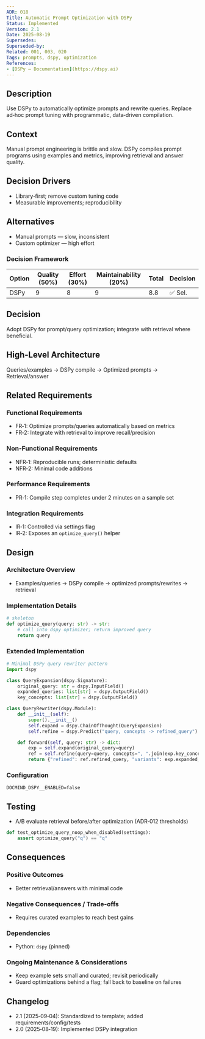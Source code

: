 ```yaml
---
ADR: 018
Title: Automatic Prompt Optimization with DSPy
Status: Implemented
Version: 2.1
Date: 2025-08-19
Supersedes:
Superseded-by:
Related: 001, 003, 020
Tags: prompts, dspy, optimization
References:
- [DSPy — Documentation](https://dspy.ai)
---
```


## Description

Use DSPy to automatically optimize prompts and rewrite queries. Replace ad‑hoc prompt tuning with programmatic, data‑driven compilation.

## Context

Manual prompt engineering is brittle and slow. DSPy compiles prompt programs using examples and metrics, improving retrieval and answer quality.

## Decision Drivers

- Library‑first; remove custom tuning code
- Measurable improvements; reproducibility

## Alternatives

- Manual prompts — slow, inconsistent
- Custom optimizer — high effort

### Decision Framework

| Option | Quality (50%) | Effort (30%) | Maintainability (20%) | Total | Decision |
| ------ | ------------- | ------------ | --------------------- | ----- | -------- |
| DSPy   | 9             | 8            | 9                     | 8.8   | ✅ Sel.  |

## Decision

Adopt DSPy for prompt/query optimization; integrate with retrieval where beneficial.

## High-Level Architecture

Queries/examples → DSPy compile → Optimized prompts → Retrieval/answer

## Related Requirements

### Functional Requirements

- FR‑1: Optimize prompts/queries automatically based on metrics
- FR‑2: Integrate with retrieval to improve recall/precision

### Non-Functional Requirements

- NFR‑1: Reproducible runs; deterministic defaults
- NFR‑2: Minimal code additions

### Performance Requirements

- PR‑1: Compile step completes under 2 minutes on a sample set

### Integration Requirements

- IR‑1: Controlled via settings flag
- IR‑2: Exposes an `optimize_query()` helper

## Design

### Architecture Overview

- Examples/queries → DSPy compile → optimized prompts/rewrites → retrieval

### Implementation Details

```python
# skeleton
def optimize_query(query: str) -> str:
    # call into dspy optimizer; return improved query
    return query
```

### Extended Implementation

```python
# Minimal DSPy query rewriter pattern
import dspy

class QueryExpansion(dspy.Signature):
    original_query: str = dspy.InputField()
    expanded_queries: list[str] = dspy.OutputField()
    key_concepts: list[str] = dspy.OutputField()

class QueryRewriter(dspy.Module):
    def __init__(self):
        super().__init__()
        self.expand = dspy.ChainOfThought(QueryExpansion)
        self.refine = dspy.Predict("query, concepts -> refined_query")

    def forward(self, query: str) -> dict:
        exp = self.expand(original_query=query)
        ref = self.refine(query=query, concepts=", ".join(exp.key_concepts))
        return {"refined": ref.refined_query, "variants": exp.expanded_queries}
```

### Configuration

```env
DOCMIND_DSPY__ENABLED=false
```

## Testing

- A/B evaluate retrieval before/after optimization (ADR‑012 thresholds)

```python
def test_optimize_query_noop_when_disabled(settings):
    assert optimize_query("q") == "q"
```

## Consequences

### Positive Outcomes

- Better retrieval/answers with minimal code

### Negative Consequences / Trade-offs

- Requires curated examples to reach best gains

### Dependencies

- Python: `dspy` (pinned)

### Ongoing Maintenance & Considerations

- Keep example sets small and curated; revisit periodically
- Guard optimizations behind a flag; fall back to baseline on failures

## Changelog

- 2.1 (2025‑09‑04): Standardized to template; added requirements/config/tests
- 2.0 (2025‑08‑19): Implemented DSPy integration

